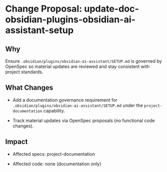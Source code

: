 # Change Proposal: update-doc-obsidian-plugins-obsidian-ai-assistant-setup

## Why

Ensure `.obsidian/plugins/obsidian-ai-assistant/SETUP.md` is governed by OpenSpec so material updates are reviewed and stay consistent with project standards.

## What Changes

- Add a documentation governance requirement for `.obsidian/plugins/obsidian-ai-assistant/SETUP.md` under the `project-documentation` capability.

- Track material updates via OpenSpec proposals (no functional code changes).

## Impact

- Affected specs: project-documentation

- Affected code: none (documentation only)
